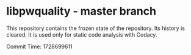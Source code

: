 # libpwquality - master branch

This repository contains the frozen state of the repository.
Its history is cleared. It is used only for static code
analysis with Codacy.

Commit Time: 1728699611